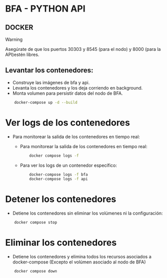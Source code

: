 # BFA - PYTHON API

## DOCKER

> [!WARNING]  
> Asegúrate de que los puertos 30303 y 8545 (para el nodo) y 8000 (para la API)estén libres.

## Levantar los contenedores:

* Construye las imágenes de bfa y api.
* Levanta los contenedores y los deja corriendo en background.
* Monta volumen para persistir datos del nodo de BFA.

```sh
    docker-compose up -d --build   
```

# Ver logs de los contenedores

* Para monitorear la salida de los contenedores en tiempo real:

    * Para monitorear la salida de los contenedores en tiempo real:
        ```sh
            docker compose logs -f   
        ```
    * Para ver los logs de un contenedor específico:
        ```sh
            docker-compose logs -f bfa
            docker-compose logs -f api  
        ```

# Detener los contenedores

* Detiene los contenedores sin eliminar los volúmenes ni la configuración:

```sh
    docker compose stop  
```

# Eliminar los contenedores

* Detiene los contenedores y elimina todos los recursos asociados a docker-compose (Excepto el volúmen asociado al nodo de BFA)

```sh
    docker compose down  
```